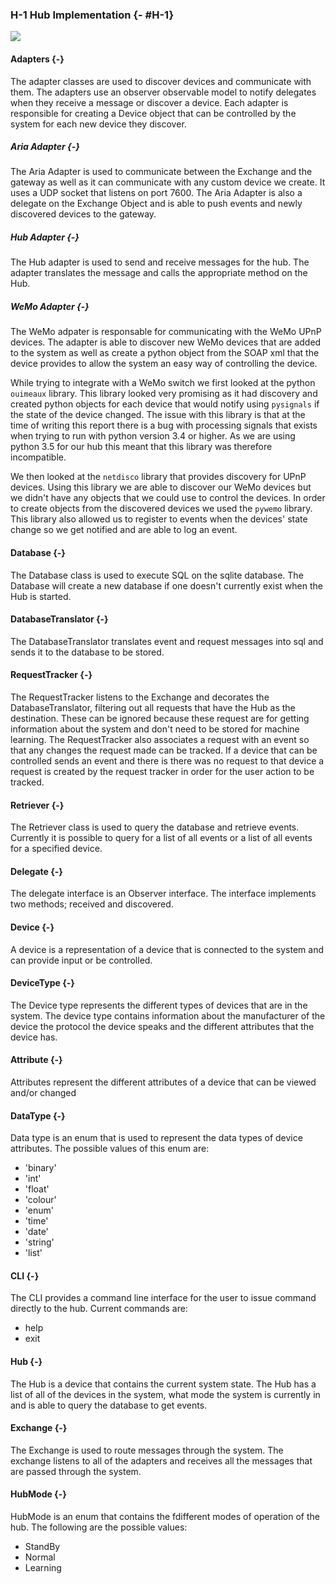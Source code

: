 ### H-1 Hub Implementation {- #H-1}

![](./uml/ExchangeClassDiagram.png)

#### Adapters {-}

The adapter classes are used to discover devices and communicate with them. The adapters use 
an observer observable model to notify delegates when they receive a message or discover a device. 
Each adapter is responsible for creating a Device object that can be controlled by the system 
for each new device they discover. 

##### Aria Adapter {-}

The Aria Adapter is used to communicate between the Exchange and the gateway as well as it can
communicate with any custom device we create. It uses a UDP socket that listens on port 7600.
The Aria Adapter is also a delegate on the Exchange Object and is able to push events and newly
discovered devices to the gateway. 

##### Hub Adapter {-}

The Hub adapter is used to send and receive messages for the hub. The adapter translates
the message and calls the appropriate method on the Hub.

##### WeMo Adapter {-}

The WeMo adpater is responsable for communicating with the WeMo UPnP devices. The adapter is able
to discover new WeMo devices that are added to the system as well as create a python object from the
SOAP xml that the device provides to allow the system an easy way of controlling the device.

While trying to integrate with a WeMo switch we first looked at the python `ouimeaux` library.
This library looked very promising as it had discovery and created python objects for each
device that would notify using `pysignals` if the state of the device changed. The issue with this 
library is that at the time of writing this report there is a bug with processing signals that
exists when trying to run with python version 3.4 or higher. As we are using python 3.5 for
our hub this meant that this library was therefore incompatible. 

We then looked at the `netdisco` library that provides discovery for UPnP devices. Using this 
library we are able to discover our WeMo devices but we didn't have any objects that we could use 
to control the devices. In order to create objects from the discovered devices we used the 
`pywemo` library. This library also allowed us to register to events when the devices' state 
change so we get notified and are able to log an event.

#### Database {-}

The Database class is used to execute SQL on the sqlite database. The Database will create a 
new database if one doesn't currently exist when the Hub is started.

#### DatabaseTranslator {-}

The DatabaseTranslator translates event and request messages into sql and sends it to the database 
to be stored.

#### RequestTracker {-}

The RequestTracker listens to the Exchange and decorates the DatabaseTranslator,
filtering out all requests that have the Hub as the destination. These can be ignored because these 
request are for getting information about the system and don't need to be stored for machine 
learning. The RequestTracker also associates a request with an event so that any changes the request
 made can be tracked. If a device that can be controlled sends an event and there is there was no 
request to that device a request is created by the request tracker in order for the user action to 
be tracked.   

#### Retriever {-}

The Retriever class is used to query the database and retrieve events. Currently it is possible
to query for a list of all events or a list of all events for a specified device.

#### Delegate {-}

The delegate interface is  an Observer interface. The interface implements two methods; received 
and discovered.

#### Device {-}

A device is a representation of a device that is connected to the system and can provide input or 
be controlled.

#### DeviceType {-}

The Device type represents the different types of devices that are in the system. The device type
contains information about the manufacturer of the device the protocol the device speaks and the 
different attributes that the device has.

#### Attribute {-}

Attributes represent the different attributes of a device that can be viewed and/or changed

#### DataType {-}

Data type is an enum that is used to represent the data types of device attributes. The possible 
values of this enum are:

- 'binary' 
- 'int'
- 'float' 
- 'colour'
- 'enum'
- 'time'
- 'date'
- 'string'
- 'list'

#### CLI {-}

The CLI provides a command line interface for the user to issue command directly to the hub. 
Current commands are:

- help
- exit

#### Hub {-}

The Hub is a device that contains the current system state. The Hub has a list of all of the 
devices in the system, what mode the system is currently in and is able to query the database to 
get events.

#### Exchange {-}

The Exchange is used to route messages through the system. The exchange listens to all of the 
adapters and receives all the messages that are passed through the system.

#### HubMode {-}

HubMode is an enum that contains the fdifferent modes of operation of the hub. 
The following are the possible values:

- StandBy
- Normal
- Learning

